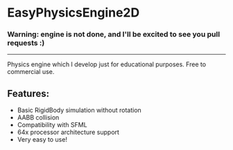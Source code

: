 # EasyPhysicsEngine2D
### Warning: engine is not done, and I'll be excited to see you pull requests :)
---
Physics engine which I develop just for educational purposes. Free to commercial use.

## Features:
- Basic RigidBody simulation without rotation
- AABB collision
- Compatibility with SFML
- 64x processor architecture support
- Very easy to use!
